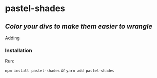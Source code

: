 # pastel-shades
## _Color your divs to make them easier to wrangle_

Adding 
### Installation

Run:


`npm install pastel-shades`
or
`yarn add pastel-shades`
